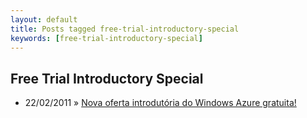 ```yaml
---
layout: default
title: Posts tagged free-trial-introductory-special
keywords: [free-trial-introductory-special]
---
```

<h2 class="category">Free Trial Introductory Special</h2>
<ul class="posts">
<li>
<p>
<span class="date">22/02/2011</span> &raquo; 
<a href="/blog/nova-oferta-introdutoria-do-windows-azure-gratuita">Nova oferta introdutória do Windows Azure gratuita!</a>
</p>
</li> 
</ul>
